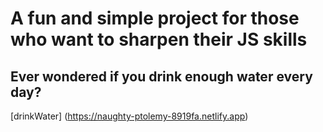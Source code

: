 # A fun and simple project for those who want to sharpen their JS skills
## Ever wondered if you drink enough water every day?


[drinkWater]
(https://naughty-ptolemy-8919fa.netlify.app)
